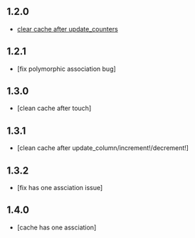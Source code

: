 1.2.0
-----
* [clear cache after update_counters](https://github.com/csdn-dev/second_level_cache/commit/240dde81199124092e0e8ad0500c167ac146e301)

1.2.1
-----
* [fix polymorphic association bug]

1.3.0
-----
* [clean cache after touch]

1.3.1
-----
* [clean cache after update_column/increment!/decrement!]

1.3.2
-----
* [fix has one assciation issue]

1.4.0
-----
* [cache has one assciation]
